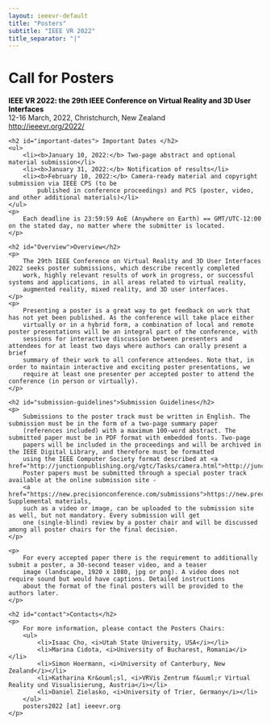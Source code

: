 ```yaml
---
layout: ieeevr-default
title: "Posters"
subtitle: "IEEE VR 2022"
title_separator: "|"
---
```


<div>
    <h1 id="cfp-posters"> Call for Posters</h1>
    <p>
        <strong style="color: black">IEEE VR 2022: the 29th IEEE Conference on Virtual Reality and 3D User Interfaces</strong><br /> 12-16 March, 2022, Christchurch, New Zealand
        <br />
        <a href="http://ieeevr.org/2022/">http://ieeevr.org/2022/</a>
    </p>

    <h2 id="important-dates"> Important Dates </h2>
    <ul>
        <li><b>January 10, 2022:</b> Two-page abstract and optional material submission</li>
        <li><b>January 31, 2022:</b> Notification of results</li>
        <li><b>February 10, 2022:</b> Camera-ready material and copyright submission via IEEE CPS (to be
            published in conference proceedings) and PCS (poster, video, and other additional materials)</li>
    </ul>
    <p>
        Each deadline is 23:59:59 AoE (Anywhere on Earth) == GMT/UTC-12:00 on the stated day, no matter where the submitter is located.
    </p>
    
    <h2 id="Overview">Overview</h2>
    <p>
        The 29th IEEE Conference on Virtual Reality and 3D User Interfaces 2022 seeks poster submissions, which describe recently completed 
        work, highly relevant results of work in progress, or successful systems and applications, in all areas related to virtual reality, 
        augmented reality, mixed reality, and 3D user interfaces.
    </p>
    <p>
        Presenting a poster is a great way to get feedback on work that has not yet been published. As the conference will take place either 
        virtually or in a hybrid form, a combination of local and remote poster presentations will be an integral part of the conference, with 
        sessions for interactive discussion between presenters and attendees for at least two days where authors can orally present a brief 
        summary of their work to all conference attendees. Note that, in order to maintain interactive and exciting poster presentations, we 
        require at least one presenter per accepted poster to attend the conference (in person or virtually).
    </p>
    
    <h2 id="submission-guidelines">Submission Guidelines</h2>
    <p>
        Submissions to the poster track must be written in English. The submission must be in the form of a two-page summary paper 
        (references included) with a maximum 100-word abstract. The submitted paper must be in PDF format with embedded fonts. Two-page 
        papers will be included in the proceedings and will be archived in the IEEE Digital Library, and therefore must be formatted 
        using the IEEE Computer Society format described at <a href="http://junctionpublishing.org/vgtc/Tasks/camera.html">http://junctionpublishing.org/vgtc/Tasks/camera.html</a>. 
        Poster papers must be submitted through a special poster track available at the online submission site - 
        <a href="https://new.precisionconference.com/submissions">https://new.precisionconference.com/submissions</a>. Supplemental materials, 
        such as a video or image, can be uploaded to the submission site as well, but not mandatory. Every submission will get 
        one (single-blind) review by a poster chair and will be discussed among all poster chairs for the final decision.
    </p>

    <p>
        For every accepted paper there is the requirement to additionally submit a poster, a 30-second teaser video, and a teaser 
        image (landscape, 1920 x 1080, jpg or png). A video does not require sound but would have captions. Detailed instructions 
        about the format of the final posters will be provided to the authors later. 
    </p>
    
    <h2 id="contact">Contacts</h2>
    <p>
        For more information, please contact the Posters Chairs:
        <ul>
            <li>Isaac Cho, <i>Utah State University, USA</i></li>
            <li>Marina Cidota, <i>University of Bucharest, Romania</i></li>
            <li>Simon Hoermann, <i>University of Canterbury, New Zealand</i></li>
            <li>Katharina Kr&ouml;sl, <i>VRVis Zentrum f&uuml;r Virtual Reality und Visualisierung, Austria</i></li>
            <li>Daniel Zielasko, <i>University of Trier, Germany</i></li>
        </ul>
        posters2022 [at] ieeevr.org
    </p>
</div>
